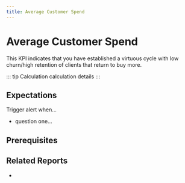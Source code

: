 ```yaml
---
title: Average Customer Spend
---
```


# Average Customer Spend

This KPI indicates that you have established a virtuous cycle with low churn/high retention of clients that return to buy more.

::: tip Calculation
calculation details
:::

## Expectations

Trigger alert when...

- question one...

## Prerequisites

## Related Reports

-
